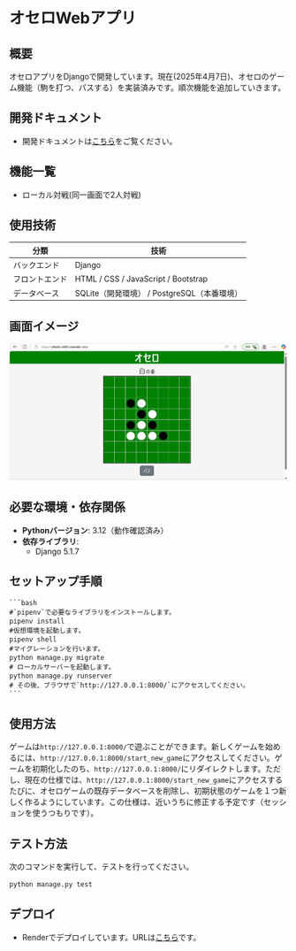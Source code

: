 # オセロWebアプリ

## 概要
オセロアプリをDjangoで開発しています。現在(2025年4月7日)、オセロのゲーム機能（駒を打つ、パスする）を実装済みです。順次機能を追加していきます。

## 開発ドキュメント
- 開発ドキュメントは[こちら](docs/README.md)をご覧ください。

## 機能一覧
- ローカル対戦(同一画面で2人対戦)

## 使用技術

| 分類         | 技術                                      |
|--------------|-------------------------------------------|
| バックエンド | Django                                    |
| フロントエンド | HTML / CSS / JavaScript / Bootstrap       |
| データベース | SQLite（開発環境） / PostgreSQL（本番環境） |

## 画面イメージ
![ゲーム画面(2025/04/13)](docs/images/game_image.png)

## 必要な環境・依存関係
- **Pythonバージョン**: 3.12（動作確認済み）
- **依存ライブラリ**:
  - Django 5.1.7

## セットアップ手順

    ```bash
    #`pipenv`で必要なライブラリをインストールします。
    pipenv install
    #仮想環境を起動します。
    pipenv shell
    #マイグレーションを行います。
    python manage.py migrate
    # ローカルサーバーを起動します。
    python manage.py runserver
    # その後、ブラウザで`http://127.0.0.1:8000/`にアクセスしてください。
    ```
    

## 使用方法

ゲームは`http://127.0.0.1:8000/`で遊ぶことができます。新しくゲームを始めるには、`http://127.0.0.1:8000/start_new_game`にアクセスしてください。ゲームを初期化したのち、`http://127.0.0.1:8000/`にリダイレクトします。ただし、現在の仕様では、`http://127.0.0.1:8000/start_new_game`にアクセスするたびに、オセロゲームの既存データベースを削除し、初期状態のゲームを１つ新しく作るようにしています。この仕様は、近いうちに修正する予定です（セッションを使うつもりです）。

## テスト方法

次のコマンドを実行して、テストを行ってください。
  ```bash
  python manage.py test
  ```

## デプロイ
- Renderでデプロイしています。URLは[こちら](https://othello-d46f.onrender.com/)です。